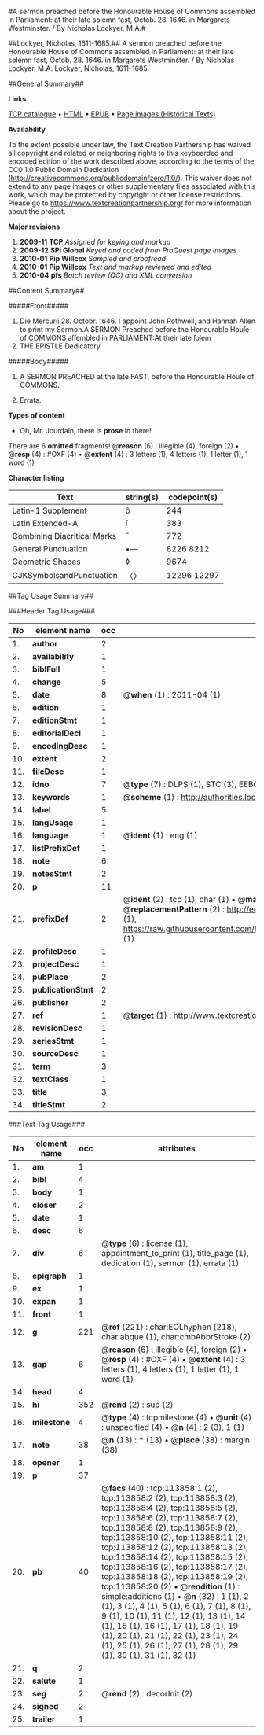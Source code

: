 #A sermon preached before the Honourable House of Commons assembled in Parliament: at their late solemn fast, Octob. 28. 1646. in Margarets Westminster. / By Nicholas Lockyer, M.A.#

##Lockyer, Nicholas, 1611-1685.##
A sermon preached before the Honourable House of Commons assembled in Parliament: at their late solemn fast, Octob. 28. 1646. in Margarets Westminster. / By Nicholas Lockyer, M.A.
Lockyer, Nicholas, 1611-1685.

##General Summary##

**Links**

[TCP catalogue](http://www.ota.ox.ac.uk/tcp/)  • 
[HTML](http://tei.it.ox.ac.uk/tcp/Texts-HTML/free/A88/A88420.html)  • 
[EPUB](http://tei.it.ox.ac.uk/tcp/Texts-EPUB/free/A88/A88420.epub) • 
[Page images (Historical Texts)](https://historicaltexts.jisc.ac.uk/eebo-99861716e)

**Availability**

To the extent possible under law, the Text Creation Partnership has waived all copyright and related or neighboring rights to this keyboarded and encoded edition of the work described above, according to the terms of the CC0 1.0 Public Domain Dedication (http://creativecommons.org/publicdomain/zero/1.0/). This waiver does not extend to any page images or other supplementary files associated with this work, which may be protected by copyright or other license restrictions. Please go to https://www.textcreationpartnership.org/ for more information about the project.

**Major revisions**

1. __2009-11__ __TCP__ *Assigned for keying and markup*
1. __2009-12__ __SPi Global__ *Keyed and coded from ProQuest page images*
1. __2010-01__ __Pip Willcox__ *Sampled and proofread*
1. __2010-01__ __Pip Willcox__ *Text and markup reviewed and edited*
1. __2010-04__ __pfs__ *Batch review (QC) and XML conversion*

##Content Summary##

#####Front#####

1. Die Mercurii 28. Octobr. 1646.
I appoint John Rothwell, and Hannah Allen to print my Sermon.A SERMON Preached before the Honourable Houſe of COMMONS aſſembled in PARLIAMENT:At their late ſolem
1. THE EPISTLE Dedicatory.

#####Body#####

1. A SERMON PREACHED at the late FAST, before the Honourable Houſe of COMMONS.

1. Errata.

**Types of content**

  * Oh, Mr. Jourdain, there is **prose** in there!

There are 6 **omitted** fragments! 
 @__reason__ (6) : illegible (4), foreign (2)  •  @__resp__ (4) : #OXF (4)  •  @__extent__ (4) : 3 letters (1), 4 letters (1), 1 letter (1), 1 word (1)

**Character listing**


|Text|string(s)|codepoint(s)|
|---|---|---|
|Latin-1 Supplement|ô|244|
|Latin Extended-A|ſ|383|
|Combining             Diacritical Marks|̄|772|
|General Punctuation|•—|8226 8212|
|Geometric Shapes|◊|9674|
|CJKSymbolsandPunctuation|〈〉|12296 12297|

##Tag Usage Summary##

###Header Tag Usage###

|No|element name|occ|attributes|
|---|---|---|---|
|1.|__author__|2||
|2.|__availability__|1||
|3.|__biblFull__|1||
|4.|__change__|5||
|5.|__date__|8| @__when__ (1) : 2011-04 (1)|
|6.|__edition__|1||
|7.|__editionStmt__|1||
|8.|__editorialDecl__|1||
|9.|__encodingDesc__|1||
|10.|__extent__|2||
|11.|__fileDesc__|1||
|12.|__idno__|7| @__type__ (7) : DLPS (1), STC (3), EEBO-CITATION (1), PROQUEST (1), VID (1)|
|13.|__keywords__|1| @__scheme__ (1) : http://authorities.loc.gov/ (1)|
|14.|__label__|5||
|15.|__langUsage__|1||
|16.|__language__|1| @__ident__ (1) : eng (1)|
|17.|__listPrefixDef__|1||
|18.|__note__|6||
|19.|__notesStmt__|2||
|20.|__p__|11||
|21.|__prefixDef__|2| @__ident__ (2) : tcp (1), char (1)  •  @__matchPattern__ (2) : ([0-9\-]+):([0-9IVX]+) (1), (.+) (1)  •  @__replacementPattern__ (2) : http://eebo.chadwyck.com/downloadtiff?vid=$1&page=$2 (1), https://raw.githubusercontent.com/textcreationpartnership/Texts/master/tcpchars.xml#$1 (1)|
|22.|__profileDesc__|1||
|23.|__projectDesc__|1||
|24.|__pubPlace__|2||
|25.|__publicationStmt__|2||
|26.|__publisher__|2||
|27.|__ref__|1| @__target__ (1) : http://www.textcreationpartnership.org/docs/. (1)|
|28.|__revisionDesc__|1||
|29.|__seriesStmt__|1||
|30.|__sourceDesc__|1||
|31.|__term__|3||
|32.|__textClass__|1||
|33.|__title__|3||
|34.|__titleStmt__|2||


###Text Tag Usage###

|No|element name|occ|attributes|
|---|---|---|---|
|1.|__am__|1||
|2.|__bibl__|4||
|3.|__body__|1||
|4.|__closer__|2||
|5.|__date__|1||
|6.|__desc__|6||
|7.|__div__|6| @__type__ (6) : license (1), appointment_to_print (1), title_page (1), dedication (1), sermon (1), errata (1)|
|8.|__epigraph__|1||
|9.|__ex__|1||
|10.|__expan__|1||
|11.|__front__|1||
|12.|__g__|221| @__ref__ (221) : char:EOLhyphen (218), char:abque (1), char:cmbAbbrStroke (2)|
|13.|__gap__|6| @__reason__ (6) : illegible (4), foreign (2)  •  @__resp__ (4) : #OXF (4)  •  @__extent__ (4) : 3 letters (1), 4 letters (1), 1 letter (1), 1 word (1)|
|14.|__head__|4||
|15.|__hi__|352| @__rend__ (2) : sup (2)|
|16.|__milestone__|4| @__type__ (4) : tcpmilestone (4)  •  @__unit__ (4) : unspecified (4)  •  @__n__ (4) : 2 (3), 1 (1)|
|17.|__note__|38| @__n__ (13) : * (13)  •  @__place__ (38) : margin (38)|
|18.|__opener__|1||
|19.|__p__|37||
|20.|__pb__|40| @__facs__ (40) : tcp:113858:1 (2), tcp:113858:2 (2), tcp:113858:3 (2), tcp:113858:4 (2), tcp:113858:5 (2), tcp:113858:6 (2), tcp:113858:7 (2), tcp:113858:8 (2), tcp:113858:9 (2), tcp:113858:10 (2), tcp:113858:11 (2), tcp:113858:12 (2), tcp:113858:13 (2), tcp:113858:14 (2), tcp:113858:15 (2), tcp:113858:16 (2), tcp:113858:17 (2), tcp:113858:18 (2), tcp:113858:19 (2), tcp:113858:20 (2)  •  @__rendition__ (1) : simple:additions (1)  •  @__n__ (32) : 1 (1), 2 (1), 3 (1), 4 (1), 5 (1), 6 (1), 7 (1), 8 (1), 9 (1), 10 (1), 11 (1), 12 (1), 13 (1), 14 (1), 15 (1), 16 (1), 17 (1), 18 (1), 19 (1), 20 (1), 21 (1), 22 (1), 23 (1), 24 (1), 25 (1), 26 (1), 27 (1), 28 (1), 29 (1), 30 (1), 31 (1), 32 (1)|
|21.|__q__|2||
|22.|__salute__|1||
|23.|__seg__|2| @__rend__ (2) : decorInit (2)|
|24.|__signed__|2||
|25.|__trailer__|1||
